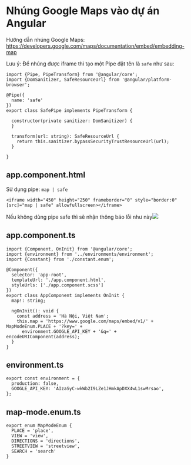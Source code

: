 # Nhúng Google Maps vào dự án Angular

Hướng dẫn nhúng Google Maps: https://developers.google.com/maps/documentation/embed/embedding-map

Lưu ý: Để nhúng được iframe thì tạo một Pipe đặt tên là `safe` như sau:

```
import {Pipe, PipeTransform} from '@angular/core';
import {DomSanitizer, SafeResourceUrl} from '@angular/platform-browser';

@Pipe({
  name: 'safe'
})
export class SafePipe implements PipeTransform {

  constructor(private sanitizer: DomSanitizer) {
  }

  transform(url: string): SafeResourceUrl {
    return this.sanitizer.bypassSecurityTrustResourceUrl(url);
  }

}
```

## app.component.html

Sử dụng pipe: `map | safe`

`<iframe width="450" height="250" frameborder="0" style="border:0" [src]="map | safe" allowfullscreen></iframe>`

Nếu không dùng pipe safe thì sẽ nhận thông báo lỗi như này![](C:\Users\admin\Downloads\unsafe.jpg)

## app.component.ts

```
import {Component, OnInit} from '@angular/core';
import {environment} from '../environments/environment';
import {Constant} from './constant.enum';

@Component({
  selector: 'app-root',
  templateUrl: './app.component.html',
  styleUrls: ['./app.component.scss']
})
export class AppComponent implements OnInit {
  map!: string;

  ngOnInit(): void {
    const address = 'Hà Nội, Việt Nam';
    this.map = 'https://www.google.com/maps/embed/v1/' + MapModeEnum.PLACE + '?key=' +
      environment.GOOGLE_API_KEY + '&q=' + encodeURIComponent(address);
  }
}
```

## environment.ts

```
export const environment = {
  production: false,
  GOOGLE_API_KEY: 'AIzaSyC-wkWb2I9LZe1JHmkApDXX4wL1swMrsao',
};
```

## map-mode.enum.ts

```
export enum MapModeEnum {
  PLACE = 'place',
  VIEW = 'view',
  DIRECTIONS = 'directions',
  STREETVIEW = 'streetview',
  SEARCH = 'search'
}
```
